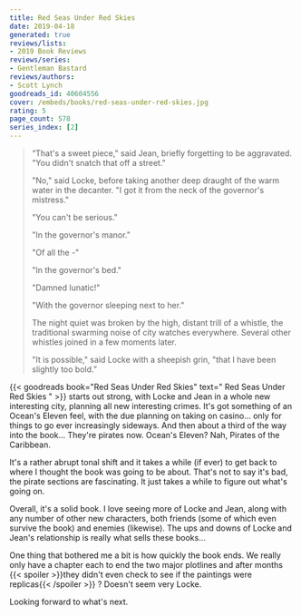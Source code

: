 ```yaml
---
title: Red Seas Under Red Skies
date: 2019-04-18
generated: true
reviews/lists:
- 2019 Book Reviews
reviews/series:
- Gentleman Bastard
reviews/authors:
- Scott Lynch
goodreads_id: 40604556
cover: /embeds/books/red-seas-under-red-skies.jpg
rating: 5
page_count: 578
series_index: [2]
---
```

>  “That's a sweet piece," said Jean, briefly forgetting to be aggravated. "You didn't snatch that off a street."  
>
>  "No," said Locke, before taking another deep draught of the warm water in the decanter. "I got it from the neck of the governor's mistress."  
>
>  "You can't be serious."  
>
>  "In the governor's manor."  
>
>  "Of all the -"  
>
>  "In the governor's bed."  
>
>  "Damned lunatic!"  
>
>  "With the governor sleeping next to her."  
>
>  The night quiet was broken by the high, distant trill of a whistle, the traditional swarming noise of city watches everywhere. Several other whistles joined in a few moments later.  
>
>  "It is possible," said Locke with a sheepish grin, "that I have been slightly too bold.”  

<!--more-->

{{< goodreads book="Red Seas Under Red Skies" text=" Red Seas Under Red Skies " >}} starts out strong, with Locke and Jean in a whole new interesting city, planning all new interesting crimes. It's got something of an Ocean's Eleven feel, with the due planning on taking on casino... only for things to go ever increasingly sideways. And then about a third of the way into the book... They're pirates now. Ocean's Eleven? Nah, Pirates of the Caribbean.  

It's a rather abrupt tonal shift and it takes a while (if ever) to get back to where I thought the book was going to be about. That's not to say it's bad, the pirate sections are fascinating. It just takes a while to figure out what's going on.  

Overall, it's a solid book. I love seeing more of Locke and Jean, along with any number of other new characters, both friends (some of which even survive the book) and enemies (likewise). The ups and downs of Locke and Jean's relationship is really what sells these books...  

One thing that bothered me a bit is how quickly the book ends. We really only have a chapter each to end the two major plotlines and after months  {{< spoiler >}}they didn't even check to see if the paintings were replicas{{< /spoiler >}}  ? Doesn't seem very Locke.  

Looking forward to what's next.